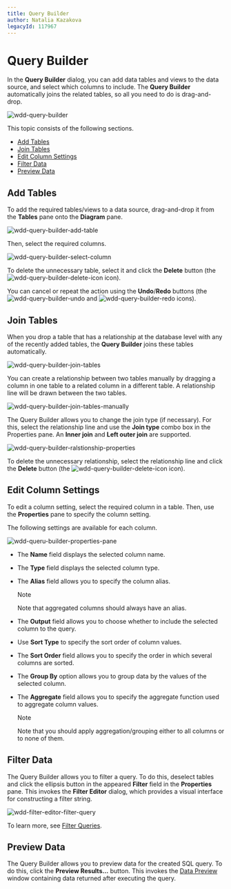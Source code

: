 ```yaml
---
title: Query Builder
author: Natalia Kazakova
legacyId: 117967
---
```

# Query Builder
In the **Query Builder** dialog, you can add data tables and views to the data source, and select which columns to include. The **Query Builder** automatically joins the related tables, so all you need to do is drag-and-drop.

![wdd-query-builder](../../../images/img124934.png)

This topic consists of the following sections.
- [Add Tables](#add-tables)
- [Join Tables](#join-tables)
- [Edit Column Settings](#edit-column-settings)
- [Filter Data](#filter-data)
- [Preview Data](#preview-data)

## Add Tables
To add the required tables/views to a data source, drag-and-drop it from the **Tables** pane onto the **Diagram** pane.

![wdd-query-builder-add-table](../../../../images/img125656.png)

Then, select the required columns.

![wdd-query-builder-select-column](../../../../images/img125657.png)

To delete the unnecessary table, select it and click the **Delete** button (the ![wdd-query-builder-delete-icon](../../../../images/img125661.png) icon).

You can cancel or repeat the action using the **Undo**/**Redo** buttons (the ![wdd-query-builder-undo](../../../../images/img126299.png) and ![wdd-query-builder-redo](../../../../images/img126300.png) icons).

## Join Tables
When you drop a table that has a relationship at the database level with any of the recently added tables, the **Query Builder** joins these tables automatically.

![wdd-query-builder-join-tables](../../../../images/img125658.png)

You can create a relationship between two tables manually by dragging a column in one table to a related column in a different table. A relationship line will be drawn between the two tables.

![wdd-query-builder-join-tables-manually](../../../../images/img125659.png)

The Query Builder allows you to change the join type (if necessary). For this, select the relationship line and use the **Join type** combo box in the Properties pane. An **Inner join** and **Left outer join** are supported.

![wdd-query-builder-ralstionship-properties](../../../../images/img125660.png)

To delete the unnecessary relationship, select the relationship line and click the **Delete** button (the ![wdd-query-builder-delete-icon](../../../../images/img125661.png) icon).

## Edit Column Settings
To edit a column setting, select the required column in a table. Then, use the **Properties** pane to specify the column setting.

The following settings are available for each column.

![wdd-queru-builder-properties-pane](../../../../images/img124947.png)
* The **Name** field displays the selected column name.
* The **Type** field displays the selected column type.
* The **Alias** field allows you to specify the column alias.
	
	> [!NOTE]
	> Note that aggregated columns should always have an alias.
* The **Output** field allows you to choose whether to include the selected column to the query.
* Use **Sort Type** to specify the sort order of column values.
* The **Sort Order** field allows you to specify the order in which several columns are sorted.
* The **Group By** option allows you to group data by the values of the selected column.
* The **Aggregate** field allows you to specify the aggregate function used to aggregate column values.
	
	> [!NOTE]
	> Note that you should apply aggregation/grouping either to all columns or to none of them.

## Filter Data
The Query Builder allows you to filter a query. To do this, deselect tables and click the ellipsis button in the appeared **Filter** field in the **Properties** pane. This invokes the **Filter Editor** dialog, which provides a visual interface for constructing a filter string.

![wdd-filter-editor-filter-query](../../../../images/img124905.png)

To learn more, see [Filter Queries](working-with-sql-data-sources/filter-queries.md).

## Preview Data
The Query Builder allows you to preview data for the created SQL query. To do this, click the **Preview Results...** button. This invokes the [Data Preview](preview-data.md) window containing data returned after executing the query.